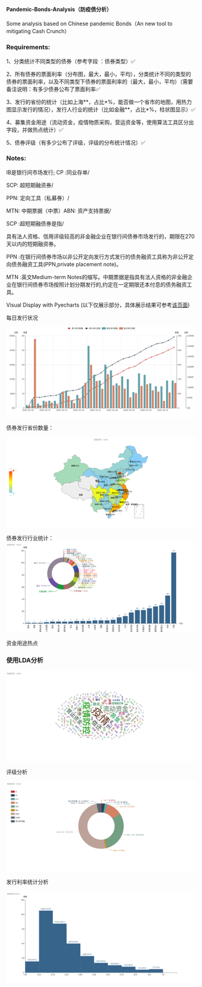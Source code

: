 #### Pandemic-Bonds-Analysis（防疫债分析）
Some analysis based on Chinese pandemic Bonds（An new tool to mitigating Cash Crunch）

### Requirements:

1、分类统计不同类型的债券（参考字段 ：债券类型）✅<p>
2、所有债券的票面利率（分布图，最大，最小，平均），分类统计不同的类型的债券的票面利率，以及不同类型下债券的票面利率的（最大，最小，平均）（需要备注说明：有多少债券公布了票面利率✅<p>
3、发行的省份的统计（比如上海**，占比*%，能否做一个省市的地图，用热力图显示发行的情况），发行人行业的统计（比如金融**，占比*%，柱状图显示）✅<p>
4、募集资金用途（流动资金，疫情物质采购，营运资金等，使用算法工具区分出字段，并做热点统计）✅<p>
5、债券评级（有多少公布了评级，评级的分布统计情况）✅<p>

### Notes:
IB是银行间市场发行;
CP :同业存单/<p>
SCP: 超短期融资券/ <p>
PPN: 定向工具（私募券）/<p>
MTN: 中期票据（中票）ABN: 资产支持票据/<p>
SCP :超短期融债券是指/<p>
具有法人资格、信用评级较高的非金融企业在银行间债券市场发行的，期限在270天以内的短期融资券。<p>
PPN :在银行间债券市场以非公开定向发行方式发行的债务融资工具称为非公开定向债务融资工具(PPN,private placement note)。<p>
MTN :英文Medium-term Notes的缩写。中期票据是指具有法人资格的非金融企业在银行间债券市场按照计划分期发行的,约定在一定期限还本付息的债务融资工具。


Visual Display with Pyecharts (以下仅展示部分，具体展示结果可参考<a href="https://github.com/yudai-il/Pandemic-Bonds-Analysis/blob/master/page.html">该页面</a>)

每日发行状况

<img src="https://github.com/yudai-il/Pandemic-Bonds-Analysis/blob/master/results/pic%20(5).png"/>

债券发行省份数量：

<img src="https://github.com/yudai-il/Pandemic-Bonds-Analysis/blob/master/results/pic%20(1).png"/>

债券发行行业统计：
<img src="https://github.com/yudai-il/Pandemic-Bonds-Analysis/blob/master/results/pic%20(2).png"/>


资金用途热点
### 使用LDA分析
<img src="https://github.com/yudai-il/Pandemic-Bonds-Analysis/blob/master/results/pic%20(3).png"/>


评级分析

<img src="https://github.com/yudai-il/Pandemic-Bonds-Analysis/blob/master/results/pic%20(4).png"/>


发行利率统计分析

<img src="https://github.com/yudai-il/Pandemic-Bonds-Analysis/blob/master/results/pic.png"/>








